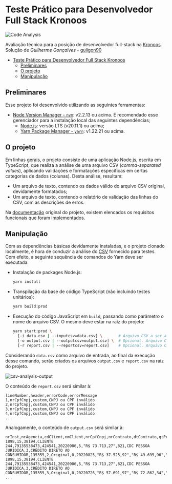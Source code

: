 # Teste Prático para Desenvolvedor Full Stack Kronoos

![Code Analysis](https://github.com/guligon90/teste-vaga-fullstack/actions/workflows/code-analysis.yml/badge.svg)

Avaliação técnica para a posição de desenvolvedor full-stack na [Kronoos](https://www.github.com/kronoos-dev).  Solução de _Guilherme Gonçalves_ - [guligon90](https://www.github.com/guligon90)

<!-- TOC -->

- [Teste Prático para Desenvolvedor Full Stack Kronoos](#teste-pr%C3%A1tico-para-desenvolvedor-full-stack-kronoos)
  - [Preliminares](#preliminares)
  - [O projeto](#o-projeto)
  - [Manipulação](#manipula%C3%A7%C3%A3o)

<!-- /TOC -->
## Preliminares

Esse projeto foi desenvolvido utilizando as seguintes ferramentas:

- [Node Version Manager - `nvm`](https://github.com/nvm-sh/nvm#installing-and-updating): v2.2.13 ou acima. É recomendado esse gerenciador para a instalação local das seguintes dependências;
  - [Node.js](https://nodejs.org/dist/v20.11.1/node-v20.11.1.tar.gz): versão LTS (v20.11.1) ou acima;
  - [Yarn Package Manager - `yarn`](https://yarnpkg.com/getting-started): v1.22.21 ou acima.

## O projeto

Em linhas gerais, o projeto consiste de uma aplicação Node.js, escrita em TypeScript, que realiza a análise de uma arquivo CSV (_comma-separated values_), aplicando validações e formatações específicas em certas categorias de dados (colunas). Desta análise, resultam:

- Um arquivo de texto, contendo os dados válido do arquivo CSV original, devidamente formatados;
- Um arquivo de texto, contendo o relatório de validação das linhas do CSV, com as descrições de erros.

Na [documentação](./ORIGINAL.md) original do projeto, existem elencados os requisitos funcionais que foram implementados.

## Manipulação

Com as dependências básicas devidamente instaladas, e o projeto clonado localmente, é hora de conduzir a análise do [CSV](./data.csv) fornecido para testes. Com efeito, a seguinte sequência de comandos do Yarn deve ser executada:

- Instalação de packages Node.js:

    ```bash
    yarn install
    ```

- Transpilação da base de código TypeScript (não incluindo testes unitários):

    ```bash
    yarn build:prod
    ```

- Execução do código JavaScript em `build`, passando como parâmetro o nome do arquivo CSV. O mesmo deve estar na raíz do projeto:

    ```bash
    yarn start:prod \
      [-i data.csv | --inputcsv=data.csv] \       # Arquivo CSV a ser analisado
      [-o output.csv | --outputcsv=output.csv] \  # Opcional. Arquivo CSV contendo as linhas válidas e formatadas
      [-r report.csv | --reportcsv=report.csv]    # Opcional. Arquivo CSV contendo o relatórios de erros
    ```

Considerando `data.csv` como arquivo de entrada, ao final da execução desse comando, serão criados os arquivos `output.csv` e `report.csv` na raíz do projeto.

![csv-analysis-output](https://github.com/user-attachments/assets/27d3f3cb-bbfb-4523-a24c-d85e22286e47)

O conteúdo de `report.csv` será similar à:

```csv
lineNumber,header,errorCode,errorMessage
1,nrCpfCnpj,custom,CNPJ ou CPF inválido
2,nrCpfCnpj,custom,CNPJ ou CPF inválido
3,nrCpfCnpj,custom,CNPJ ou CPF inválido
4,nrCpfCnpj,custom,CNPJ ou CPF inválido
...
```

Analogamente, o conteúdo de `output.csv` será similar à:

```csv
nrInst,nrAgencia,cdClient,nmClient,nrCpfCnpj,nrContrato,dtContrato,qtPrestacoes,vlTotal,cdProduto,dsProduto,cdCarteira,dsCarteira,nrProposta,nrPresta,tpPresta,nrSeqPre,dtVctPre,vlPresta,vlMora,vlMulta,vlOutAcr,vlIof,vlDescon,vlAtual,idSituac,idSitVen
1898,15,38194,CLIENTE 244,79135538473,424541,20220906,5,"R$ 73.713,27",821,CDC PESSOA JURIDICA,3,CRÉDITO DIRETO AO CONSUMIDOR,135355,2,Original,0,20220825,"R$ 37.525,92","R$ 49.695,96","R$ 40.513,07","R$ 0,00","R$ 0,00","R$ 0,00","R$ 127.734,95",Aberta,Vencida
1898,15,38194,CLIENTE 244,79135538473,424541,20220906,5,"R$ 73.713,27",821,CDC PESSOA JURIDICA,3,CRÉDITO DIRETO AO CONSUMIDOR,135355,3,Original,0,20220726,"R$ 57.691,97","R$ 72.862,34","R$ 42.427,50","R$ 0,00","R$ 0,00","R$ 0,00","R$ 172.981,81",Aberta,Vencida
...
```
